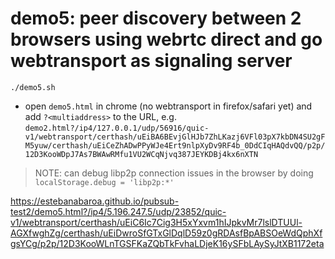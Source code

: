 # demo5: peer discovery between 2 browsers using webrtc direct and go webtransport as signaling server

```
./demo5.sh
```
- open `demo5.html` in chrome (no webtransport in firefox/safari yet) and add `?<multiaddress>` to the URL, e.g. `demo2.html?/ip4/127.0.0.1/udp/56916/quic-v1/webtransport/certhash/uEiBA6BEvjGlHJb7ZhLKazj6VFl03pX7kbDN4SU2gFM5yuw/certhash/uEiCeZhADwPPyWJe4Ert9nlpXyDv9RF4b_0DdCIqHAQdvQQ/p2p/12D3KooWDpJ7As7BWAwRMfu1VU2WCqNjvq387JEYKDBj4kx6nXTN`
> NOTE: can debug libp2p connection issues in the browser by doing `localStorage.debug = 'libp2p:*'`

https://estebanabaroa.github.io/pubsub-test2/demo5.html?/ip4/5.196.247.5/udp/23852/quic-v1/webtransport/certhash/uEiC6Ic7Cig3H5xYxvm1hIJpkvMr7lslDTUUl-AGXfwghZg/certhash/uEiDwroSfGTxGlDqlD59z0gRDAsfBpABSOeWdQphXfgsYCg/p2p/12D3KooWLnTGSFKaZQbTkFvhaLDjeK16ySFbLAySyJtXB1172eta